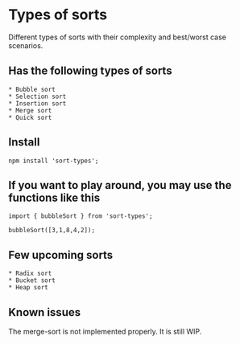 # Types of sorts

Different types of sorts with their complexity and best/worst case scenarios.


## Has the following types of sorts
    * Bubble sort
    * Selection sort
    * Insertion sort
    * Merge sort
    * Quick sort


## Install
```
npm install 'sort-types';
```

## If you want to play around, you may use the functions like this 
```
import { bubbleSort } from 'sort-types';

bubbleSort([3,1,8,4,2]);
```

## Few upcoming sorts
    * Radix sort
    * Bucket sort
    * Heap sort

## Known issues
The merge-sort is not implemented properly. It is still WIP.
